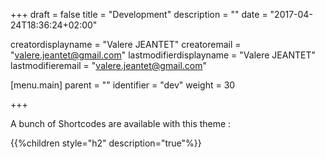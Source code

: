 +++
draft = false
title = "Development"
description = ""
date = "2017-04-24T18:36:24+02:00"

creatordisplayname = "Valere JEANTET"
creatoremail = "valere.jeantet@gmail.com"
lastmodifierdisplayname = "Valere JEANTET"
lastmodifieremail = "valere.jeantet@gmail.com"

[menu.main]
parent = ""
identifier = "dev"
weight = 30

+++

A bunch of Shortcodes are available with this theme :

{{%children style="h2" description="true"%}}
